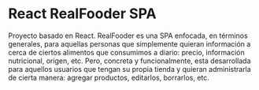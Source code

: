# React RealFooder SPA

Proyecto basado en React.
RealFooder es una SPA enfocada, en términos generales, para aquellas personas que simplemente quieran información a cerca de ciertos alimentos que consumimos a diario: precio, información nutricional, origen, etc. Pero, concreta y funcionalmente, esta desarrollada para aquellos usuarios que tengan su propia tienda y quieran administrarla de cierta manera: agregar productos, editarlos, borrarlos, etc.

